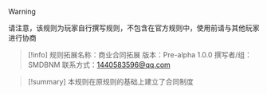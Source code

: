 > [!Warning]
> 请注意，该规则为玩家自行撰写规则，不包含在官方规则中，使用前请与其他玩家进行协商

>[!info]
>规则拓展名称：商业合同拓展
>版本：Pre-alpha 1.0.0
>撰写者/组：SMDBNM
>联系方式：1440583596@qq.com

>[!summary]
>本规则在原规则的基础上建立了合同制度







